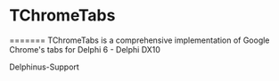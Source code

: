 # TChromeTabs
=======
TChromeTabs is a comprehensive implementation of Google Chrome's tabs for Delphi 6 - Delphi DX10

Delphinus-Support
